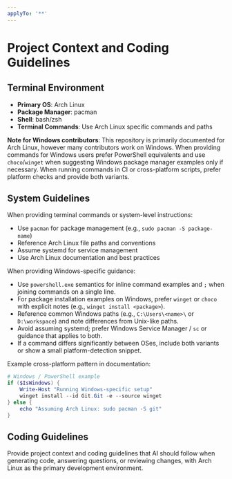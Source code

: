 ```yaml
---
applyTo: '**'
---
```


# Project Context and Coding Guidelines

## Terminal Environment
- **Primary OS**: Arch Linux
- **Package Manager**: pacman
- **Shell**: bash/zsh
- **Terminal Commands**: Use Arch Linux specific commands and paths

**Note for Windows contributors**: This repository is primarily documented for Arch Linux, however many contributors work on Windows. When providing commands for Windows users prefer PowerShell equivalents and use `choco`/`winget` when suggesting Windows package manager examples only if necessary. When running commands in CI or cross-platform scripts, prefer platform checks and provide both variants.

## System Guidelines
When providing terminal commands or system-level instructions:
- Use `pacman` for package management (e.g., `sudo pacman -S package-name`)
- Reference Arch Linux file paths and conventions
- Assume systemd for service management
- Use Arch Linux documentation and best practices

When providing Windows-specific guidance:
- Use `powershell.exe` semantics for inline command examples and `;` when joining commands on a single line.
- For package installation examples on Windows, prefer `winget` or `choco` with explicit notes (e.g., `winget install <package>`).
- Reference common Windows paths (e.g., `C:\Users\<name>\` or `D:\workspace`) and note differences from Unix-like paths.
- Avoid assuming systemd; prefer Windows Service Manager / `sc` or guidance that applies to both.
- If a command differs significantly between OSes, include both variants or show a small platform-detection snippet.

Example cross-platform pattern in documentation:

```powershell
# Windows / PowerShell example
if ($IsWindows) { 
	Write-Host "Running Windows-specific setup"
	winget install --id Git.Git -e --source winget
} else {
	echo "Assuming Arch Linux: sudo pacman -S git"
}
```

## Coding Guidelines
Provide project context and coding guidelines that AI should follow when generating code, answering questions, or reviewing changes, with Arch Linux as the primary development environment.
